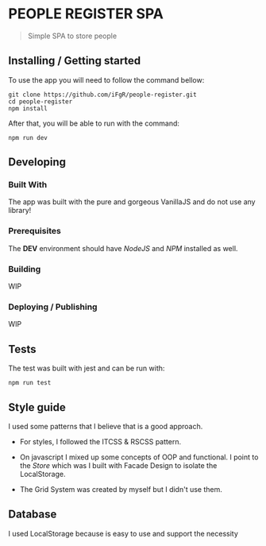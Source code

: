 # PEOPLE REGISTER SPA
> Simple SPA to store people


## Installing / Getting started

To use the app you will need to follow the command bellow:
```shell
git clone https://github.com/iFgR/people-register.git
cd people-register
npm install
```

After that, you will be able to run with the command:
```shell
npm run dev
```

## Developing

### Built With
The app was built with the pure and gorgeous VanillaJS and do not use any library!

### Prerequisites
The **DEV** environment should have *NodeJS* and *NPM* installed as well.

### Building
WIP

### Deploying / Publishing
WIP

## Tests

The test was built with jest and can be run with:

```shell
npm run test
```

## Style guide

I used some patterns that I believe that is a good approach.

- For styles, I followed the ITCSS & RSCSS pattern.

- On javascript I mixed up some concepts of OOP and functional. I point 
to the *Store* which was I built with Facade Design to isolate the LocalStorage.

- The Grid System was created by myself but I didn't use them.


## Database

I used LocalStorage because is easy to use and support the necessity
